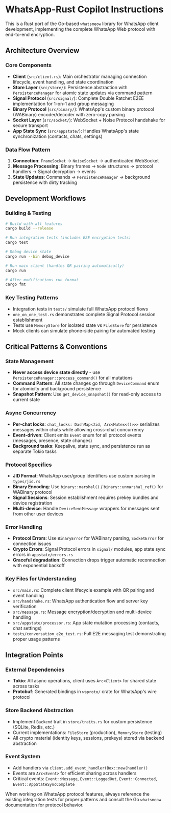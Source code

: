 # WhatsApp-Rust Copilot Instructions

This is a Rust port of the Go-based `whatsmeow` library for WhatsApp client development, implementing the complete WhatsApp Web protocol with end-to-end encryption.

## Architecture Overview

### Core Components
- **Client** (`src/client.rs`): Main orchestrator managing connection lifecycle, event handling, and state coordination
- **Store Layer** (`src/store/`): Persistence abstraction with `PersistenceManager` for atomic state updates via command pattern
- **Signal Protocol** (`src/signal/`): Complete Double Ratchet E2EE implementation for 1-on-1 and group messaging
- **Binary Protocol** (`src/binary/`): WhatsApp's custom binary protocol (WABinary) encoder/decoder with zero-copy parsing
- **Socket Layer** (`src/socket/`): WebSocket + Noise Protocol handshake for secure transport
- **App State Sync** (`src/appstate/`): Handles WhatsApp's state synchronization (contacts, chats, settings)

### Data Flow Pattern
1. **Connection**: `FrameSocket` → `NoiseSocket` → authenticated WebSocket
2. **Message Processing**: Binary frames → `Node` structures → protocol handlers → Signal decryption → events
3. **State Updates**: Commands → `PersistenceManager` → background persistence with dirty tracking

## Development Workflows

### Building & Testing
```bash
# Build with all features
cargo build --release

# Run integration tests (includes E2E encryption tests)
cargo test

# Debug device state
cargo run --bin debug_device

# Run main client (handles QR pairing automatically)
cargo run

# After modifications run format
cargo fmt

```

### Key Testing Patterns
- Integration tests in `tests/` simulate full WhatsApp protocol flows
- `one_on_one_test.rs` demonstrates complete Signal Protocol session establishment
- Tests use `MemoryStore` for isolated state vs `FileStore` for persistence
- Mock clients can simulate phone-side pairing for automated testing

## Critical Patterns & Conventions

### State Management
- **Never access device state directly** - use `PersistenceManager::process_command()` for all mutations
- **Command Pattern**: All state changes go through `DeviceCommand` enum for atomicity and background persistence
- **Snapshot Pattern**: Use `get_device_snapshot()` for read-only access to current state

### Async Concurrency
- **Per-chat locks**: `chat_locks: DashMap<Jid, Arc<Mutex<()>>>` serializes messages within chats while allowing cross-chat concurrency
- **Event-driven**: Client emits `Event` enum for all protocol events (messages, presence, state changes)
- **Background tasks**: Keepalive, state sync, and persistence run as separate Tokio tasks

### Protocol Specifics
- **JID Format**: WhatsApp user/group identifiers use custom parsing in `types/jid.rs`
- **Binary Encoding**: Use `binary::marshal()` / `binary::unmarshal_ref()` for WABinary protocol
- **Signal Sessions**: Session establishment requires prekey bundles and device registration
- **Multi-device**: Handle `DeviceSentMessage` wrappers for messages sent from other user devices

### Error Handling
- **Protocol Errors**: Use `BinaryError` for WABinary parsing, `SocketError` for connection issues
- **Crypto Errors**: Signal Protocol errors in `signal/` modules, app state sync errors in `appstate/errors.rs`
- **Graceful degradation**: Connection drops trigger automatic reconnection with exponential backoff

### Key Files for Understanding
- `src/main.rs`: Complete client lifecycle example with QR pairing and event handling
- `src/handshake.rs`: WhatsApp authentication flow and server key verification
- `src/message.rs`: Message encryption/decryption and multi-device handling
- `src/appstate/processor.rs`: App state mutation processing (contacts, chat settings)
- `tests/conversation_e2e_test.rs`: Full E2E messaging test demonstrating proper usage patterns

## Integration Points

### External Dependencies
- **Tokio**: All async operations, client uses `Arc<Client>` for shared state across tasks
- **Protobuf**: Generated bindings in `waproto/` crate for WhatsApp's wire protocol

### Store Backend Abstraction
- Implement `Backend` trait in `store/traits.rs` for custom persistence (SQLite, Redis, etc.)
- Current implementations: `FileStore` (production), `MemoryStore` (testing)
- All crypto material (identity keys, sessions, prekeys) stored via backend abstraction

### Event System
- Add handlers via `client.add_event_handler(Box::new(handler))`
- Events are `Arc<Event>` for efficient sharing across handlers
- Critical events: `Event::Message`, `Event::LoggedOut`, `Event::Connected`, `Event::AppStateSyncComplete`

When working on WhatsApp protocol features, always reference the existing integration tests for proper patterns and consult the Go `whatsmeow` documentation for protocol behavior.
